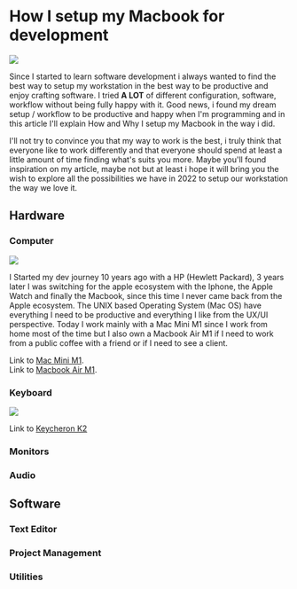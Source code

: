 # How I setup my Macbook for development

![](https://zqkcqobnogebhjukuqup.supabase.co/storage/v1/object/public/images/abstract-2-cover.jpg)

Since I started to learn software development i always wanted to find the best way to setup my workstation in the best way to be productive and enjoy crafting software. I tried **A LOT** of different configuration, software, workflow without being fully happy with it. Good news, i found my dream setup / workflow to be productive and happy when I'm programming and in this article I'll explain How and Why I setup my Macbook in the way i did.

I'll not try to convince you that my way to work is the best, i truly think that everyone like to work differently and that everyone should spend at least a little amount of time finding what's suits you more. Maybe you'll found inspiration on my article, maybe not but at least i hope it will bring you the wish to explore all the possibilities we have in 2022 to setup our workstation the way we love it.

## Hardware

### Computer

![](https://zqkcqobnogebhjukuqup.supabase.co/storage/v1/object/public/images/apple.png)

I Started my dev journey 10 years ago with a HP (Hewlett Packard), 3 years later I was switching for the apple ecosystem with the Iphone, the Apple Watch and finally the Macbook, since this time I never came back from the Apple ecosystem. The UNIX based Operating System (Mac OS) have everything I need to be productive and everything I like from the UX/UI perspective. Today I work mainly with a Mac Mini M1 since I work from home most of the time but I also own a Macbook Air M1 if I need to work from a public coffee with a friend or if I need to see a client.

Link to [Mac Mini M1](https://www.apple.com/mac-mini).  
Link to [Macbook Air M1](https://www.apple.com/macbook-air/).

### Keyboard

![](https://zqkcqobnogebhjukuqup.supabase.co/storage/v1/object/public/images/keycheron.png)

Link to [Keycheron K2](https://www.keychron.uk/products/keychron-k2-hot-swappable-wireless-mechanical-keyboard)

### Monitors

### Audio

## Software

### Text Editor

### Project Management

### Utilities
